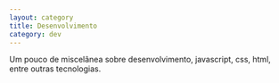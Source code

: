 ```yaml
---
layout: category
title: Desenvolvimento
category: dev
---
```


Um pouco de miscelânea sobre desenvolvimento, javascript, css, html, entre outras tecnologias.

